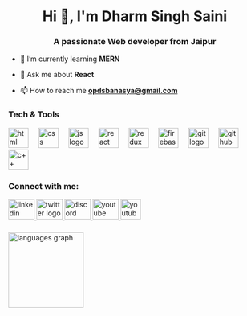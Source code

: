 <h1 align="center">Hi 👋, I'm Dharm Singh Saini</h1>
<h3 align="center">A passionate Web developer from Jaipur</h3>

- 🌱 I’m currently learning **MERN**

- 💬 Ask me about **React**

- 📫 How to reach me <a href="mailto:opdsbanasya@gmail.com">**opdsbanasya@gmail.com**</a>

<h3 align="left">Tech & Tools</h3>
<div align="left">
  <img src="https://cdn.iconscout.com/icon/free/png-512/free-html-logo-icon-download-in-svg-png-gif-file-formats--technology-social-media-vol-3-pack-logos-icons-3030115.png?f=webp&w=256" height="40" alt="html logo"  />
  <img width="12" />
  <img src="https://cdn.iconscout.com/icon/free/png-512/free-css-logo-icon-download-in-svg-png-gif-file-formats--logos-pack-icons-722685.png?f=webp&w=256" height="40" alt="css logo"  />
  <img width="12" />
  <img src="https://cdn.iconscout.com/icon/free/png-512/free-javascript-logo-icon-download-in-svg-png-gif-file-formats--brand-company-business-brands-pack-logos-icons-2284965.png?f=webp&w=256" height="40" alt="js logo"  />
  <img width="12" />
  <img src="https://cdn.iconscout.com/icon/free/png-512/free-react-logo-icon-download-in-svg-png-gif-file-formats--brand-development-tools-pack-logos-icons-226053.png?f=webp&w=256" height="40" alt="react logo"  />
  <img width="12" />
  <img src="https://cdn.iconscout.com/icon/free/png-512/free-redux-logo-icon-download-in-svg-png-gif-file-formats--company-brand-world-logos-vol-10-pack-icons-283024.png?f=webp&w=256" height="40" alt="redux logo"  />
  <img width="12" />
  <img src="https://cdn.iconscout.com/icon/free/png-512/free-firebase-logo-icon-download-in-svg-png-gif-file-formats--technology-social-media-company-brand-vol-3-pack-logos-icons-2944871.png?f=webp&w=256" height="40" alt="firebase logo"  />
  <img width="12" />
  <img src="https://cdn.iconscout.com/icon/free/png-512/free-git-logo-icon-download-in-svg-png-gif-file-formats--programming-langugae-language-pack-logos-icons-1175218.png?f=webp&w=256" height="40" alt="git logo"  />
  <img width="12" />
  <img src="https://github.com/user-attachments/assets/fbad9f3c-e847-487f-b7e6-71ae043833f9" alt="github logo" style="width:40px"  />
  <img width="12" />
  <img src="https://cdn.iconscout.com/icon/free/png-512/free-c-logo-icon-download-in-svg-png-gif-file-formats--brand-development-tools-pack-logos-icons-226082.png?f=webp&w=256" height="40" alt="c++ logo"  />
</div>

###

<h3 align="left">Connect with me:</h3>
<div align="left"">
  <a href="https://www.linkedin.com/in/dharm-singh-saini/" target="_black">
      <img src="https://raw.githubusercontent.com/maurodesouza/profile-readme-generator/master/src/assets/icons/social/linkedin/default.svg" width="52" height="40" alt="linkedin logo"  />
  </a>
  <a href="https://x.com/opds_banasya" target="_black">
      <img src="https://raw.githubusercontent.com/maurodesouza/profile-readme-generator/master/src/assets/icons/social/twitter/default.svg" width="52" height="40" alt="twitter logo"  />
  </a>
  <a href="https://www.instagram.com/oyee_dharm/" target="_black">
      <img src="https://raw.githubusercontent.com/maurodesouza/profile-readme-generator/master/src/assets/icons/social/instagram/default.svg" width="52" height="40" alt="discord logo"  />
  </a>
  <a href="https://youtube.com/@opdsbanasya?si=M8dHCgRKeoTW4byf" target="_black">
      <img src="https://raw.githubusercontent.com/maurodesouza/profile-readme-generator/master/src/assets/icons/social/youtube/default.svg" width="52" height="40" alt="youtube logo"  />
  </a>
  
  <a href="mailto:opdsbanasya@gmail.com" target="_black">
      <img src="https://www.svgrepo.com/show/452213/gmail.svg" height="40" alt="youtube logo" style="object-fit:cover"  />
  </a>
</div>

###

<div align="">
  <img src="https://github-readme-stats.vercel.app/api/top-langs?username=opdsbanasya&locale=en&hide_title=false&layout=compact&card_width=320&langs_count=5&theme=dracula&hide_border=false&order=2" height="150" alt="languages graph"  />
</div>
